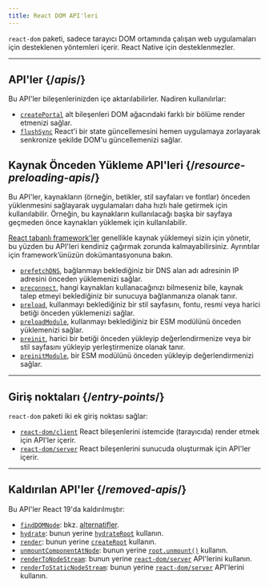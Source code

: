 ```yaml
---
title: React DOM API'leri
---
```


<Intro>

`react-dom` paketi, sadece tarayıcı DOM ortamında çalışan web uygulamaları için desteklenen yöntemleri içerir. React Native için desteklenmezler.

</Intro>

---

## API'ler {/*apis*/}

Bu API'ler bileşenlerinizden içe aktarılabilirler. Nadiren kullanılırlar:

* [`createPortal`](/reference/react-dom/createPortal) alt bileşenleri DOM ağacındaki farklı bir bölüme render etmenizi sağlar.
* [`flushSync`](/reference/react-dom/flushSync) React'i bir state güncellemesini hemen uygulamaya zorlayarak senkronize şekilde DOM'u güncellemenizi sağlar.

## Kaynak Önceden Yükleme API'leri {/*resource-preloading-apis*/}

Bu API'ler, kaynakların (örneğin, betikler, stil sayfaları ve fontlar) önceden yüklenmesini sağlayarak uygulamaları daha hızlı hale getirmek için kullanılabilir. Örneğin, bu kaynakların kullanılacağı başka bir sayfaya geçmeden önce kaynakları yüklemek için kullanılabilir.

[React tabanlı framework'ler](/learn/creating-a-react-app) genellikle kaynak yüklemeyi sizin için yönetir, bu yüzden bu API'leri kendiniz çağırmak zorunda kalmayabilirsiniz. Ayrıntılar için framework’ünüzün dokümantasyonuna bakın.

* [`prefetchDNS`](/reference/react-dom/prefetchDNS), bağlanmayı beklediğiniz bir DNS alan adı adresinin IP adresini önceden yüklemenizi sağlar.
* [`preconnect`](/reference/react-dom/preconnect), hangi kaynakları kullanacağınızı bilmeseniz bile, kaynak talep etmeyi beklediğiniz bir sunucuya bağlanmanıza olanak tanır.
* [`preload`](/reference/react-dom/preload), kullanmayı beklediğiniz bir stil sayfasını, fontu, resmi veya harici betiği önceden yüklemenizi sağlar.
* [`preloadModule`](/reference/react-dom/preloadModule), kullanmayı beklediğiniz bir ESM modülünü önceden yüklemenizi sağlar.
* [`preinit`](/reference/react-dom/preinit), harici bir betiği önceden yükleyip değerlendirmenize veya bir stil sayfasını yükleyip yerleştirmenize olanak tanır.
* [`preinitModule`](/reference/react-dom/preinitModule), bir ESM modülünü önceden yükleyip değerlendirmenizi sağlar.

---

## Giriş noktaları {/*entry-points*/}

`react-dom` paketi iki ek giriş noktası sağlar:

* [`react-dom/client`](/reference/react-dom/client) React bileşenlerini istemcide (tarayıcıda) render etmek için API'ler içerir.
* [`react-dom/server`](/reference/react-dom/server) React bileşenlerini sunucuda oluşturmak için API'ler içerir.

---

## Kaldırılan API'ler {/*removed-apis*/}

Bu API'ler React 19'da kaldırılmıştır:

* [`findDOMNode`](https://18.react.dev/reference/react-dom/findDOMNode): bkz. [alternatifler](https://18.react.dev/reference/react-dom/findDOMNode#alternatives).
* [`hydrate`](https://18.react.dev/reference/react-dom/hydrate): bunun yerine [`hydrateRoot`](/reference/react-dom/client/hydrateRoot) kullanın.
* [`render`](https://18.react.dev/reference/react-dom/render): bunun yerine [`createRoot`](/reference/react-dom/client/createRoot) kullanın.
* [`unmountComponentAtNode`](https://18.react.dev/reference/react-dom/unmountComponentAtNode): bunun yerine [`root.unmount()`](/reference/react-dom/client/createRoot#root-unmount) kullanın.
* [`renderToNodeStream`](https://18.react.dev/reference/react-dom/server/renderToNodeStream): bunun yerine [`react-dom/server`](/reference/react-dom/server) API'lerini kullanın.
* [`renderToStaticNodeStream`](https://18.react.dev/reference/react-dom/server/renderToStaticNodeStream): bunun yerine [`react-dom/server`](/reference/react-dom/server) API'lerini kullanın.
